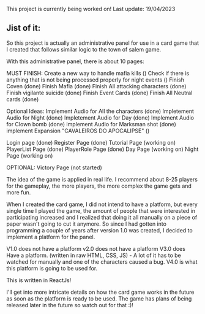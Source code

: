 This project is currently being worked on!
Last update: 19/04/2023



Jist of it:
-
So this project is actually an administrative panel for use in a card game that I created that follows similar logic to the town of salem game.

With this administrative panel, there is about 10 pages:


MUST FINISH:
Create a new way to handle mafia kills ()
Check if there is anything that is not being processed properly for night events ()
Finish Coven (done)
Finish Mafia (done)
Finish All attacking characters (done) 
Finish vigilante suicide (done)
Finish Event Cards (done)
Finish All Neutral cards (done)

Optional Ideas:
Implement Audio for All the characters (done)
Impletement Audio for Night (done)
Impletement Audio for Day (done)
Implement Audio for Clown bomb (done)
implement Audio for Marksman shot (done)
implement Expansion "CAVALEIROS DO APOCALIPSE" ()

Login page (done)
Register Page (done)
Tutorial Page (working on)
PlayerList Page (done)
PlayerRole Page (done)
Day Page (working on)
Night Page (working on)

OPTIONAL:
Victory Page (not started)

The idea of the game is applied in real life.
I recommend about 8-25 players for the gameplay, the more players, the more complex the game gets and more fun.

When I created the card game, I did not intend to have a platform, but every single time I played the game, the amount of people that were interested in participating increased and I realized that doing it all manually on a piece of paper wasn't going to cut it anymore. So since I had gotten into programming a couple of years after version 1.0 was created, I decided to implement a platform for the panel.

V1.0 does not have a platform
v2.0 does not have a platform
V3.0 does Have a platform. (written in raw HTML, CSS, JS) - A lot of it has to be watched for manually and one of the characters caused a bug.
V4.0 is what this platform is going to be used for.

This is written in ReactJs!

I'll get into more intricate details on how the card game works in the future as soon as the platform is ready to be used.
The game has plans of being released later in the future so watch out for that :)!


